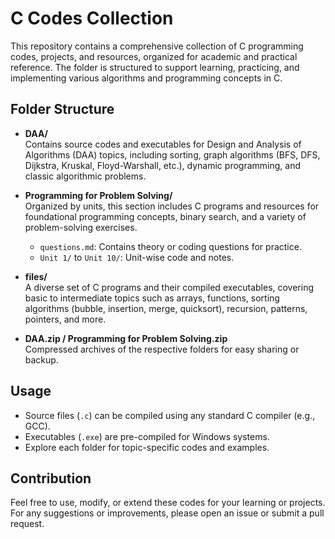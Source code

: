 # C Codes Collection

This repository contains a comprehensive collection of C programming codes, projects, and resources, organized for academic and practical reference. The folder is structured to support learning, practicing, and implementing various algorithms and programming concepts in C.

## Folder Structure

- **DAA/**  
  Contains source codes and executables for Design and Analysis of Algorithms (DAA) topics, including sorting, graph algorithms (BFS, DFS, Dijkstra, Kruskal, Floyd-Warshall, etc.), dynamic programming, and classic algorithmic problems.

- **Programming for Problem Solving/**  
  Organized by units, this section includes C programs and resources for foundational programming concepts, binary search, and a variety of problem-solving exercises.  
  - `questions.md`: Contains theory or coding questions for practice.
  - `Unit 1/` to `Unit 10/`: Unit-wise code and notes.

- **files/**  
  A diverse set of C programs and their compiled executables, covering basic to intermediate topics such as arrays, functions, sorting algorithms (bubble, insertion, merge, quicksort), recursion, patterns, pointers, and more.


- **DAA.zip / Programming for Problem Solving.zip**  
  Compressed archives of the respective folders for easy sharing or backup.

## Usage

- Source files (`.c`) can be compiled using any standard C compiler (e.g., GCC).
- Executables (`.exe`) are pre-compiled for Windows systems.
- Explore each folder for topic-specific codes and examples.

## Contribution

Feel free to use, modify, or extend these codes for your learning or projects. For any suggestions or improvements, please open an issue or submit a pull request.

